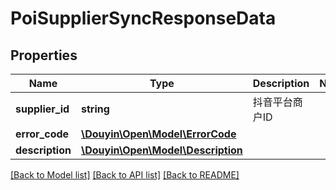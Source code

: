 # PoiSupplierSyncResponseData

## Properties
Name | Type | Description | Notes
------------ | ------------- | ------------- | -------------
**supplier_id** | **string** | 抖音平台商户ID | 
**error_code** | [**\Douyin\Open\Model\ErrorCode**](ErrorCode.md) |  | 
**description** | [**\Douyin\Open\Model\Description**](Description.md) |  | 

[[Back to Model list]](../../README.md#documentation-for-models) [[Back to API list]](../../README.md#documentation-for-api-endpoints) [[Back to README]](../../README.md)

